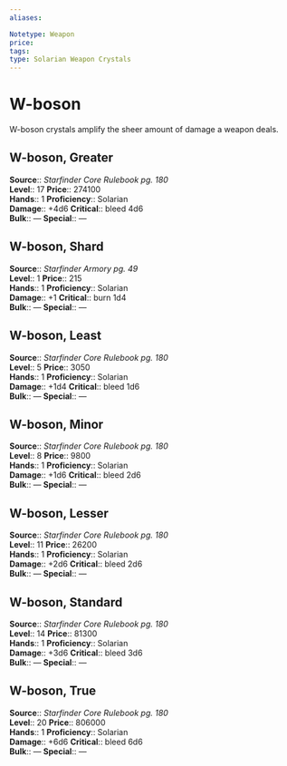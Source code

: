 ```yaml
---
aliases: 

Notetype: Weapon
price: 
tags: 
type: Solarian Weapon Crystals
---
```


# W-boson

W-boson crystals amplify the sheer amount of damage a weapon deals.  

## W-boson, Greater

**Source**:: _Starfinder Core Rulebook pg. 180_  
**Level**:: 17
**Price**:: 274100  
**Hands**:: 1
**Proficiency**:: Solarian  
**Damage**:: +4d6 
**Critical**:: bleed 4d6  
**Bulk**:: —
**Special**:: —

## W-boson, Shard

**Source**:: _Starfinder Armory pg. 49_  
**Level**:: 1
**Price**:: 215  
**Hands**:: 1
**Proficiency**:: Solarian  
**Damage**:: +1 
**Critical**:: burn 1d4  
**Bulk**:: —
**Special**:: —

## W-boson, Least

**Source**:: _Starfinder Core Rulebook pg. 180_  
**Level**:: 5
**Price**:: 3050  
**Hands**:: 1
**Proficiency**:: Solarian  
**Damage**:: +1d4 
**Critical**:: bleed 1d6  
**Bulk**:: —
**Special**:: —

## W-boson, Minor

**Source**:: _Starfinder Core Rulebook pg. 180_  
**Level**:: 8
**Price**:: 9800  
**Hands**:: 1
**Proficiency**:: Solarian  
**Damage**:: +1d6 
**Critical**:: bleed 2d6  
**Bulk**:: —
**Special**:: —

## W-boson, Lesser

**Source**:: _Starfinder Core Rulebook pg. 180_  
**Level**:: 11
**Price**:: 26200  
**Hands**:: 1
**Proficiency**:: Solarian  
**Damage**:: +2d6 
**Critical**:: bleed 2d6  
**Bulk**:: —
**Special**:: —

## W-boson, Standard

**Source**:: _Starfinder Core Rulebook pg. 180_  
**Level**:: 14
**Price**:: 81300  
**Hands**:: 1
**Proficiency**:: Solarian  
**Damage**:: +3d6 
**Critical**:: bleed 3d6  
**Bulk**:: —
**Special**:: —

## W-boson, True

**Source**:: _Starfinder Core Rulebook pg. 180_  
**Level**:: 20
**Price**:: 806000  
**Hands**:: 1
**Proficiency**:: Solarian  
**Damage**:: +6d6 
**Critical**:: bleed 6d6  
**Bulk**:: —
**Special**:: —
